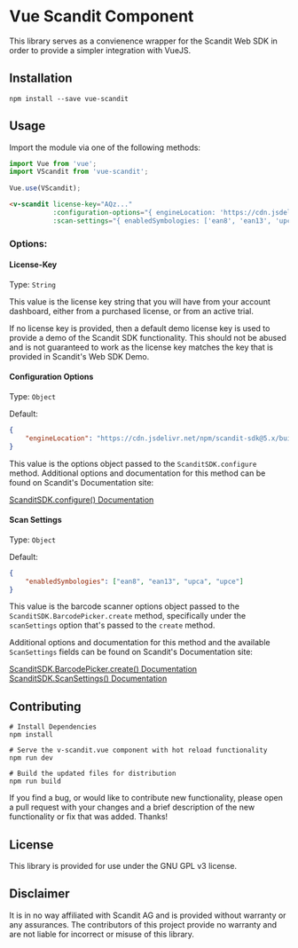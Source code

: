 # Vue Scandit Component

This library serves as a convienence wrapper for the Scandit Web SDK in order
to provide a simpler integration with VueJS.

## Installation
```
npm install --save vue-scandit
```

## Usage

Import the module via one of the following methods:

```javascript
import Vue from 'vue';
import VScandit from 'vue-scandit';
 
Vue.use(VScandit);
```

```html
<v-scandit license-key="AQz..." 
           :configuration-options="{ engineLocation: 'https://cdn.jsdelivr.net/npm/scandit-sdk@5.x/build/' }"
           :scan-settings="{ enabledSymbologies: ['ean8', 'ean13', 'upca', 'upce'] }" />
```

### Options:

#### License-Key

Type: `String`

This value is the license key string that you will have from your account dashboard, either from a purchased license, or from an active trial.

If no license key is provided, then a default demo license key is used to provide a demo of the Scandit SDK functionality. This should not be abused and is not guaranteed to work as the license key matches the key that is provided in Scandit's Web SDK Demo. 


#### Configuration Options

Type: `Object`

Default: 
```json
{
    "engineLocation": "https://cdn.jsdelivr.net/npm/scandit-sdk@5.x/build/"
}
```

This value is the options object passed to the `ScanditSDK.configure` method. Additional options and documentation for this method can be found on Scandit's Documentation site:

[ScanditSDK.configure() Documentation](https://docs.scandit.com/stable/web/globals.html#configure)

#### Scan Settings

Type: `Object`

Default:
```json
{
    "enabledSymbologies": ["ean8", "ean13", "upca", "upce"]
}
``` 

This value is the barcode scanner options object passed to the `ScanditSDK.BarcodePicker.create` method, specifically under the `scanSettings` option that's passed to the `create` method.

Additional options and documentation for this method and the available `ScanSettings` fields can be found on Scandit's Documentation site:

[ScanditSDK.BarcodePicker.create() Documentation](https://docs.scandit.com/stable/web/classes/barcodepicker.html#create)
[ScanditSDK.ScanSettings() Documentation](https://docs.scandit.com/stable/web/classes/scansettings.html)

## Contributing
```
# Install Dependencies
npm install
 
# Serve the v-scandit.vue component with hot reload functionality
npm run dev
 
# Build the updated files for distribution
npm run build
```

If you find a bug, or would like to contribute new functionality, please open a pull request with your changes and a brief description of the new functionality or fix that was added. Thanks!

## License
This library is provided for use under the GNU GPL v3 license.

## Disclaimer 
It is in no way affiliated with Scandit AG and is provided without warranty or
any assurances. The contributors of this project provide no warranty and are not
liable for incorrect or misuse of this library.  
